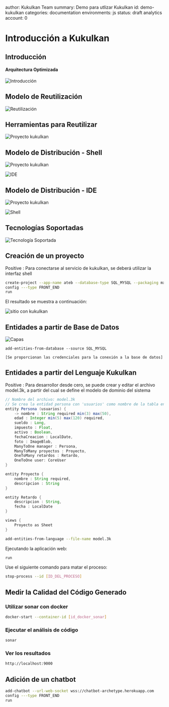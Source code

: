 author: Kukulkan Team
summary: Demo para utlizar Kukulkan
id: demo-kukulkan
categories: documentation
environments: js
status: draft
analytics account: 0

# Introducción a Kukulkan

## Introducción

#### Arquitectura Optimizada

![Introducción](images/demo/architecture-roadmap.png "Proyecto en Ejecución")

## Modelo de Reutilización

![Reutilización](images/demo/reuse-general.png "Proyecto en Ejecución")

## Herramientas para Reutilizar

![Proyecto kukulkan](images/demo/reuse-cognitiva.png "Proyecto en Ejecución")

## Modelo de Distribución - Shell

![Proyecto kukulkan](images/demo/architecture-as-a-service.png "Proyecto en Ejecución")

![IDE](images/demo/kukulkan-shell.gif "Proyecto en Ejecución")

## Modelo de Distribución - IDE

![Proyecto kukulkan](images/demo/architecture-as-a-service.png "Proyecto en Ejecución")

![Shell](images/demo/kukulkan-ide.gif "Proyecto en Ejecución")

## Tecnologías Soportadas

![Tecnología Soportada](images/demo/technology.png "Proyecto en Ejecución")

## Creación de un proyecto

Positive
: Para conectarse al servicio de kukulkan, se deberá utilizar la interfaz shell 

```bash
create-project --app-name ateb --database-type SQL_MYSQL --packaging mx.ateb.sales
config ---type FRONT_END
run
```

El resultado se muestra a continuación:

![sitio con kukulkan](images/kukulkan-demo.png "Sitio con Kukulkan")

## Entidades a partir de Base de Datos

![Capas](images/demo/transformation-general.png "Proyecto en Ejecución")


```shell
add-entities-from-database --source SQL_MYSQL

[Se proporcionan las credenciales para la conexión a la base de datos]

```

## Entidades a partir del Lenguaje Kukulkan

Positive
: Para desarrollor desde cero, se puede crear y editar el archivo model.3k, a partir del cual se define el modelo de dominio del sistema

```java
// Nombre del archivo: model.3k
// Se crea la entidad persona con 'usuarios' como nombre de la tabla en la base de datos
entity Persona (usuarios) {
    -> nombre : String required min(3) max(50),
    edad : Integer min(5) max(120) required,
    sueldo : Long,
    impuesto : Float,
    activo : Boolean,
    fechaCreacion : LocalDate,
    foto : ImageBlob,
    ManyToOne manager : Persona,
    ManyToMany proyectos : Proyecto,
    OneToMany retardos : Retardo,
    OneToOne user: CoreUser
}

entity Proyecto {
    nombre : String required,
    descripcion : String
}

entity Retardo {
    descripcion : String,
    fecha : LocalDate
}

views {
    Proyecto as Sheet
}
```


```bash
add-entities-from-language --file-name model.3k
```

Ejecutando la aplicación web:  

```bash
run
```

Use el siguiente comando para matar el proceso:  

```bash
stop-process --id [ID_DEL_PROCESO]
```

## Medir la Calidad del Código Generado


### Utilizar sonar con docker

```bash
docker-start --container-id [id_docker_sonar]
```

### Ejecutar el análisis de código

```bash
sonar
```

### Ver los resultados

```bash
http://localhost:9000
```

## Adición de un chatbot

```bash
add-chatbot --url-web-socket wss://chatbot-archetype.herokuapp.com
config ---type FRONT_END
run
```
